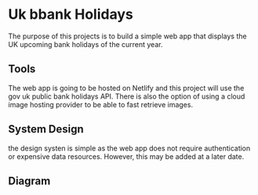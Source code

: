# Uk bbank Holidays

The purpose of this projects is to build a simple web app that displays the UK upcoming bank holidays
of the current year.

## Tools

The web app is going to be hosted on Netlify and this project will use the gov uk public bank holidays API.
There is also the option of using a cloud image hosting provider to be able to fast retrieve images.

## System Design

the design systen is simple as the web app does not require authentication or expensive data resources.
However, this may be added at a later date.

## Diagram

